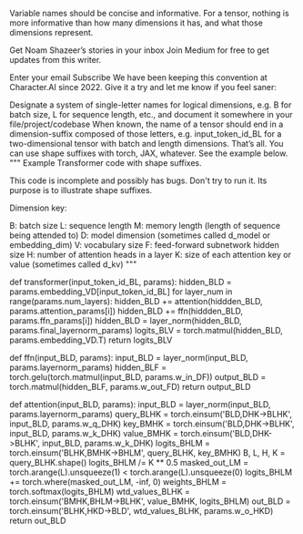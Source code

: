 Variable names should be concise and informative. For a tensor, nothing is more informative than how many dimensions it has, and what those dimensions represent.

Get Noam Shazeer’s stories in your inbox
Join Medium for free to get updates from this writer.

Enter your email
Subscribe
We have been keeping this convention at Character.AI since 2022. Give it a try and let me know if you feel saner:

Designate a system of single-letter names for logical dimensions, e.g. B for batch size, L for sequence length, etc., and document it somewhere in your file/project/codebase
When known, the name of a tensor should end in a dimension-suffix composed of those letters, e.g. input_token_id_BL for a two-dimensional tensor with batch and length dimensions.
That’s all. You can use shape suffixes with torch, JAX, whatever. See the example below.
""" Example Transformer code with shape suffixes.

This code is incomplete and possibly has bugs.  Don't try to run it.
Its purpose is to illustrate shape suffixes.

Dimension key:

B: batch size
L: sequence length
M: memory length (length of sequence being attended to)
D: model dimension (sometimes called d_model or embedding_dim)
V: vocabulary size
F: feed-forward subnetwork hidden size
H: number of attention heads in a layer
K: size of each attention key or value (sometimes called d_kv)
"""

def transformer(input_token_id_BL, params):
  hidden_BLD = params.embedding_VD[input_token_id_BL]
  for layer_num in range(params.num_layers):
     hidden_BLD += attention(hiddden_BLD, params.attention_params[i])
     hidden_BLD += ffn(hiddden_BLD, params.ffn_params[i])
  hidden_BLD = layer_norm(hidden_BLD, params.final_layernorm_params)
  logits_BLV = torch.matmul(hidden_BLD, params.embedding_VD.T)
  return logits_BLV

def ffn(input_BLD, params):
   input_BLD = layer_norm(input_BLD, params.layernorm_params)
   hidden_BLF = torch.gelu(torch.matmul(input_BLD, params.w_in_DF))
   output_BLD = torch.matmul(hidden_BLF, params.w_out_FD)
   return output_BLD

def attention(input_BLD, params):
   input_BLD = layer_norm(input_BLD, params.layernorm_params)
   query_BLHK = torch.einsum('BLD,DHK->BLHK', input_BLD, params.w_q_DHK)
   key_BMHK = torch.einsum('BLD,DHK->BLHK', input_BLD, params.w_k_DHK)
   value_BMHK = torch.einsum('BLD,DHK->BLHK', input_BLD, params.w_k_DHK)
   logits_BHLM = torch.einsum('BLHK,BMHK->BHLM', query_BLHK, key_BMHK)
   B, L, H, K = query_BLHK.shape()
   logits_BHLM /= K ** 0.5
   masked_out_LM = torch.arange(L).unsqueeze(1) < torch.arange(L).unsqueeze(0)
   logits_BHLM += torch.where(masked_out_LM, -inf, 0)
   weights_BHLM = torch.softmax(logits_BHLM)
   wtd_values_BLHK = torch.einsum('BMHK,BHLM->BLHK', value_BMHK, logits_BHLM)
   out_BLD = torch.einsum('BLHK,HKD->BLD', wtd_values_BLHK, params.w_o_HKD)
   return out_BLD

